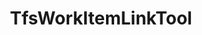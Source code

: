 ---
optionsClassName: TfsWorkItemLinkToolOptions
optionsClassFullName: MigrationTools.Tools.TfsWorkItemLinkToolOptions
configurationSamples:
- name: defaults
  order: 2
  description: 
  code: >-
    {
      "MigrationTools": {
        "Version": "16.0",
        "CommonTools": {
          "TfsWorkItemLinkTool": {
            "Enabled": "True",
            "FilterIfLinkCountMatches": "True",
            "SaveAfterEachLinkIsAdded": "False"
          }
        }
      }
    }
  sampleFor: MigrationTools.Tools.TfsWorkItemLinkToolOptions
- name: sample
  order: 1
  description: 
  code: >-
    {
      "MigrationTools": {
        "Version": "16.0",
        "CommonTools": {
          "TfsWorkItemLinkTool": {
            "Enabled": "True",
            "FilterIfLinkCountMatches": "True",
            "SaveAfterEachLinkIsAdded": "False"
          }
        }
      }
    }
  sampleFor: MigrationTools.Tools.TfsWorkItemLinkToolOptions
- name: classic
  order: 3
  description: 
  code: >-
    {
      "$type": "TfsWorkItemLinkToolOptions",
      "Enabled": true,
      "FilterIfLinkCountMatches": true,
      "SaveAfterEachLinkIsAdded": false
    }
  sampleFor: MigrationTools.Tools.TfsWorkItemLinkToolOptions
description: missing XML code comments
className: TfsWorkItemLinkTool
typeName: Tools
architecture: 
options:
- parameterName: Enabled
  type: Boolean
  description: If set to `true` then the tool will run. Set to `false` and the processor will not run.
  defaultValue: missing XML code comments
- parameterName: FilterIfLinkCountMatches
  type: Boolean
  description: Skip validating links if the number of links in the source and the target matches!
  defaultValue: missing XML code comments
- parameterName: SaveAfterEachLinkIsAdded
  type: Boolean
  description: Save the work item after each link is added. This will slow the migration as it will cause many saves to the TFS database.
  defaultValue: false
status: missing XML code comments
processingTarget: missing XML code comments
classFile: /src/MigrationTools.Clients.TfsObjectModel/Tools/TfsWorkItemLinkTool.cs
optionsClassFile: /src/MigrationTools.Clients.TfsObjectModel/Tools/TfsWorkItemLinkToolOptions.cs

redirectFrom:
- /Reference/Tools/TfsWorkItemLinkToolOptions/
layout: reference
toc: true
permalink: /Reference/Tools/TfsWorkItemLinkTool/
title: TfsWorkItemLinkTool
categories:
- Tools
- 
topics:
- topic: notes
  path: /docs/Reference/Tools/TfsWorkItemLinkTool-notes.md
  exists: false
  markdown: ''
- topic: introduction
  path: /docs/Reference/Tools/TfsWorkItemLinkTool-introduction.md
  exists: false
  markdown: ''

---